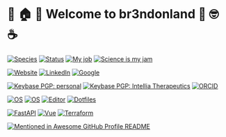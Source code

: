 # :tada: :house: :star2: Welcome to br3ndonland :muscle: :nerd_face: :coffee:

[![Species](https://img.shields.io/badge/Species-Homo_sapiens-success?style=flat-square&logo=mailchimp&logoColor=white)](https://en.wikipedia.org/wiki/Homo_sapiens)
[![Status](https://img.shields.io/badge/Status-Stable-success?style=flat-square&logo=gravatar&logoColor=white)](https://en.wikipedia.org/wiki/Life)
[![My job](https://img.shields.io/badge/My%20job-intelliatx-success?style=flat-square&logo=microgenetics&logoColor=white)](https://www.intelliatx.com/crisprcas9/)
[![Science is my jam](https://img.shields.io/badge/My%20jam-science-critical?style=flat-square&logo=electron&logoColor=white)](https://github.com/br3ndonland/R-proteomics-Nrf1)

[![Website](https://img.shields.io/badge/Website-br3ndonland.github.io-informational?style=flat-square&logo=jekyll&logoColor=white)](https://br3ndonland.github.io)
[![LinkedIn](https://img.shields.io/badge/LinkedIn-br3ndonland-informational?style=flat-square&logo=linkedin&logoColor=white)](https://www.linkedin.com/in/br3ndonland/)
[![Google](https://img.shields.io/badge/Google-deleted-inactive?style=flat-square&logo=google&logoColor=white)](https://github.com/tycrek/degoogle)

[![Keybase PGP: personal](https://img.shields.io/badge/pgp%20personal-AC66384CFA8C69B0-blue?style=flat-square&logo=keybase&logoColor=white)](https://keybase.io/br3ndonland)
[![Keybase PGP: Intellia Therapeutics](https://img.shields.io/badge/pgp%20intelliatx-DD2873AD02308B27-blue?style=flat-square&logo=keybase&logoColor=white)](https://keybase.io/br3ndonland)
[![ORCID](https://img.shields.io/badge/ORCID-0000--0001--6615--8677-blue?style=flat-square&logo=orcid&logoColor=white)](https://orcid.org/0000-0001-6615-8677)

[![OS](https://img.shields.io/badge/OS-macOS-informational?style=flat-square&logo=apple&logoColor=white)](https://en.wikipedia.org/wiki/MacOS)
[![OS](https://img.shields.io/badge/OS-Linux-informational?style=flat-square&logo=linux&logoColor=white)](https://en.wikipedia.org/wiki/Linux)
[![Editor](https://img.shields.io/badge/Editor-VSCode-blue?style=flat-square&logo=visual-studio-code&logoColor=white)](https://code.visualstudio.com/)
[![Dotfiles](https://img.shields.io/badge/Setup_-Dotfiles-blue?style=flat-square&logo=when-i-work&logoColor=white)](https://github.com/br3ndonland/dotfiles)

[![FastAPI](https://img.shields.io/badge/Python_framework-FastAPI-teal?style=flat-square&logo=python&logoColor=white)](https://fastapi.tiangolo.com/)
[![Vue](https://img.shields.io/badge/JavaScript_framework-Vue-success?style=flat-square&logo=vue.js&logoColor=white)](https://vuejs.org/)
[![Terraform](https://img.shields.io/badge/Learning-Terraform-623ce4?style=flat-square&logo=terraform&logoColor=white)](https://www.terraform.io/)

[![Mentioned in Awesome GitHub Profile README](https://awesome.re/mentioned-badge-flat.svg)](https://github.com/abhisheknaiidu/awesome-github-profile-readme)
